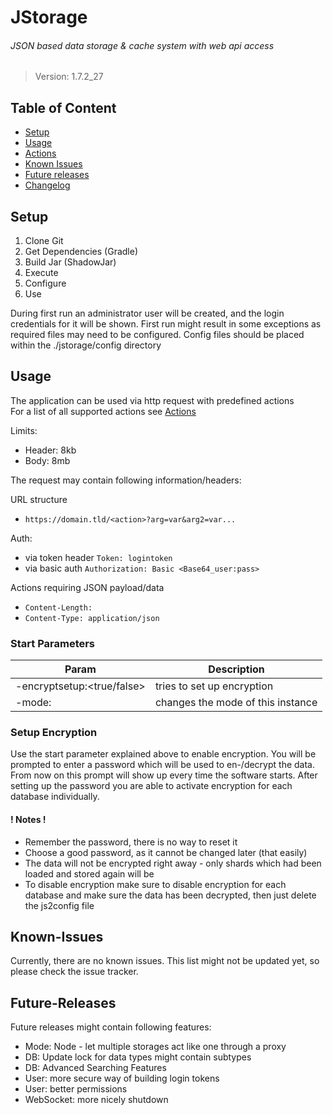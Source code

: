 # JStorage
###### JSON based data storage & cache system with web api access
> Version: 1.7.2_27


## Table of Content
- [Setup](#setup)
- [Usage](#usage)
- [Actions](./ACTIONS.MD)
- [Known Issues](#known-issues)
- [Future releases](#future-releases)
- [Changelog](./CHANGELOG.MD)

## Setup
1. Clone Git
2. Get Dependencies (Gradle)
3. Build Jar (ShadowJar)
4. Execute
5. Configure
6. Use

During first run an administrator user will be created, and the login credentials for it will be shown.
First run might result in some exceptions as required files may need to be configured. Config files should be placed within the ./jstorage/config directory

## Usage
The application can be used via http request with predefined actions  
For a list of all supported actions see [Actions](./ACTIONS.MD)

Limits:
- Header: 8kb
- Body: 8mb

The request may contain following information/headers:

URL structure
- `https://domain.tld/<action>?arg=var&arg2=var...`

Auth:  
- via token header `Token: logintoken`
- via basic auth `Authorization: Basic <Base64_user:pass>`

Actions requiring JSON payload/data
- `Content-Length: `
- `Content-Type: application/json`

### Start Parameters
Param | Description
--- | ---
-encryptsetup:<true/false> | tries to set up encryption
-mode:<default> | changes the mode of this instance

### Setup Encryption
Use the start parameter explained above to enable encryption.
You will be prompted to enter a password which will be used to en-/decrypt the data. From now on this prompt will show up every time the software starts.
After setting up the password you are able to activate encryption for each database individually.

#### ! Notes !
- Remember the password, there is no way to reset it
- Choose a good password, as it cannot be changed later (that easily)
- The data will not be encrypted right away - only shards which had been loaded and stored again will be
- To disable encryption make sure to disable encryption for each database and make sure the data has been decrypted, then just delete the js2config file

## Known-Issues
Currently, there are no known issues. This list might not be updated yet, so please check the issue tracker.

## Future-Releases
Future releases might contain following features:
- Mode: Node - let multiple storages act like one through a proxy
- DB: Update lock for data types might contain subtypes
- DB: Advanced Searching Features
- User: more secure way of building login tokens
- User: better permissions
- WebSocket: more nicely shutdown